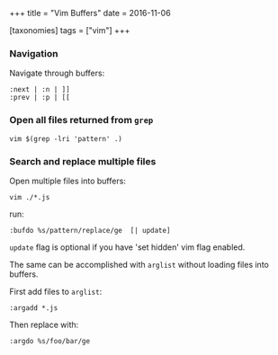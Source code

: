 +++
title = "Vim Buffers"
date = 2016-11-06

[taxonomies]
tags = ["vim"]
+++

### Navigation
Navigate through buffers:

```
:next | :n | ]]
:prev | :p | [[
```

### Open all files returned from `grep`
```
vim $(grep -lri 'pattern' .)
```

<!-- more -->

### Search and replace multiple files
Open multiple files into buffers:

```
vim ./*.js
```

run:

```
:bufdo %s/pattern/replace/ge  [| update]
```

`update` flag is optional if you have 'set hidden' vim flag enabled.

The same can be accomplished with `arglist` without loading files into buffers.

First add files to `arglist`:

```
:argadd *.js
```

Then replace with:

```
:argdo %s/foo/bar/ge
```
